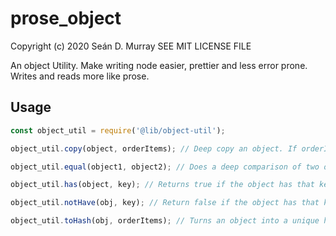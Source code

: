# prose_object

Copyright (c) 2020 Seán D. Murray
SEE MIT LICENSE FILE

An object Utility. Make writing node easier, prettier and less error prone. Writes and reads more like prose.

## Usage

```javascript
const object_util = require('@lib/object-util');

object_util.copy(object, orderItems); // Deep copy an object. If orderItems is true then object keys and array items are sorted in order.

object_util.equal(object1, object2); // Does a deep comparison of two objects and returns true if they both match.

object_util.has(object, key); // Returns true if the object has that key.

object_util.notHave(obj, key); // Return false if the object has that key.

object_util.toHash(obj, orderItems); // Turns an object into a unique hash value. If orderItems is set true then the object keys and array items are sorted first.
```
